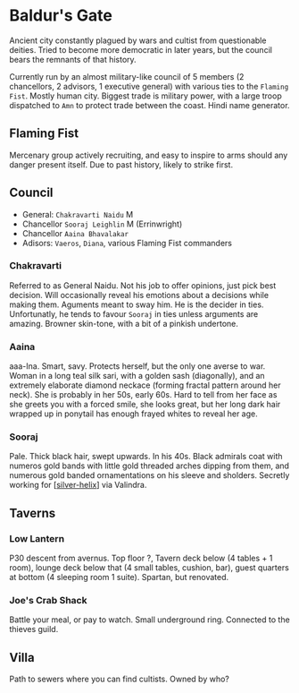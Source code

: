 # Baldur's Gate

Ancient city constantly plagued by wars and cultist from questionable deities.
Tried to become more democratic in later years, but the council bears the remnants of that history.

Currently run by an almost military-like council of 5 members (2 chancellors, 2 advisors, 1 executive general) with various ties to the `Flaming Fist`.
Mostly human city.
Biggest trade is military power, with a large troop dispatched to `Amn` to protect trade between the coast.
Hindi name generator.

## Flaming Fist
Mercenary group actively recruiting, and easy to inspire to arms should any danger present itself.
Due to past history, likely to strike first.

## Council
- General: `Chakravarti Naidu` M
- Chancellor `Sooraj Leighlin` M (Errinwright)
- Chancellor `Aaina Bhavalakar`
- Adisors: `Vaeros`, `Diana`, various Flaming Fist commanders

### Chakravarti
Referred to as General Naidu.
Not his job to offer opinions, just pick best decision. Will occasionally reveal his emotions about a decisions while making them. Aguments meant to sway him. He is the decider in ties.
Unfortunatly, he tends to favour `Sooraj` in ties unless arguments are amazing.
Browner skin-tone, with a bit of a pinkish undertone.

### Aaina
aaa-Ina. Smart, savy. Protects herself, but the only one averse to war.
Woman in a long teal silk sari, with a golden sash (diagonally), and an extremely elaborate diamond neckace (forming fractal pattern around her neck). She is probably in her 50s, early 60s. Hard to tell from her face as she greets you with a forced smile, she looks great, but her long dark hair wrapped up in ponytail has enough frayed whites to reveal her age.

### Sooraj
Pale. Thick black hair, swept upwards. In his 40s.
Black admirals coat with numeros gold bands with little gold threaded arches dipping from them, and numerous gold banded ornamentations on his sleeve and sholders.
Secretly working for [[silver-helix]] via Valindra.

## Taverns
### Low Lantern
P30 descent from avernus. Top floor ?, Tavern deck below (4 tables + 1 room),  lounge deck below that (4 small tables, cushion, bar), guest quarters at bottom (4 sleeping room 1 suite). Spartan, but renovated.

### Joe's Crab Shack
Battle your meal, or pay to watch. Small underground ring.
Connected to the thieves guild.

## Villa
Path to sewers where you can find cultists.
Owned by who?


[//begin]: # "Autogenerated link references for markdown compatibility"
[silver-helix]: ../factions/silver-helix "Silver Helix"
[//end]: # "Autogenerated link references"
